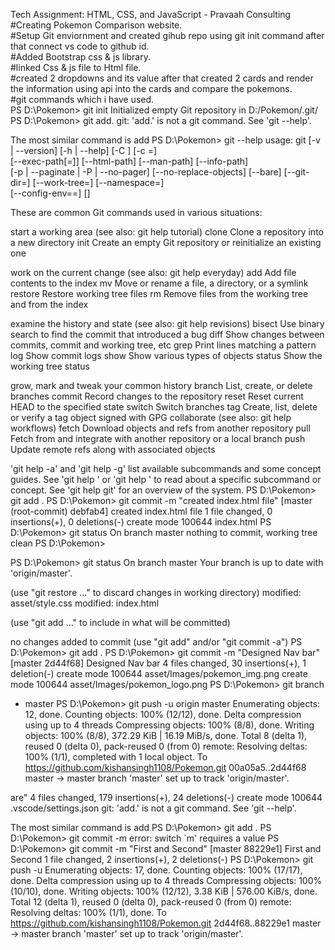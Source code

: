 Tech Assignment: HTML, CSS, and JavaScript - Pravaah Consulting
<br>
#Creating Pokemon Comparison website.
<br>
#Setup Git enviornment and created gihub repo using git init command after that connect vs code to github id.
<br>
#Added Bootstrap css & js library.
<br>
#linked Css & js file to Html file.
<br>
#created 2 dropdowns and its value after that created 2 cards and render the information using api into the cards and compare the pokemons.
<br>
#git commands which i have used.
<br>
PS D:\Pokemon> git init
Initialized empty Git repository in D:/Pokemon/.git/
PS D:\Pokemon> git add.
git: 'add.' is not a git command. See 'git --help'.

The most similar command is
        add
PS D:\Pokemon> git --help
usage: git [-v | --version] [-h | --help] [-C <path>] [-c <name>=<value>]     
           [--exec-path[=<path>]] [--html-path] [--man-path] [--info-path]    
           [-p | --paginate | -P | --no-pager] [--no-replace-objects] [--bare]
           [--git-dir=<path>] [--work-tree=<path>] [--namespace=<name>]       
           [--config-env=<name>=<envvar>] <command> [<args>]

These are common Git commands used in various situations:

start a working area (see also: git help tutorial)
   clone     Clone a repository into a new directory
   init      Create an empty Git repository or reinitialize an existing one

work on the current change (see also: git help everyday)
   add       Add file contents to the index
   mv        Move or rename a file, a directory, or a symlink
   restore   Restore working tree files
   rm        Remove files from the working tree and from the index

examine the history and state (see also: git help revisions)
   bisect    Use binary search to find the commit that introduced a bug
   diff      Show changes between commits, commit and working tree, etc
   grep      Print lines matching a pattern
   log       Show commit logs
   show      Show various types of objects
   status    Show the working tree status

grow, mark and tweak your common history
   branch    List, create, or delete branches
   commit    Record changes to the repository
   reset     Reset current HEAD to the specified state
   switch    Switch branches
   tag       Create, list, delete or verify a tag object signed with GPG
collaborate (see also: git help workflows)
   fetch     Download objects and refs from another repository
   pull      Fetch from and integrate with another repository or a local branch
   push      Update remote refs along with associated objects

'git help -a' and 'git help -g' list available subcommands and some
concept guides. See 'git help <command>' or 'git help <concept>'
to read about a specific subcommand or concept.
See 'git help git' for an overview of the system.
PS D:\Pokemon> git add .
PS D:\Pokemon> git commit -m "created index.html file"
[master (root-commit) debfab4] created index.html file
 1 file changed, 0 insertions(+), 0 deletions(-)
 create mode 100644 index.html
PS D:\Pokemon> git status
On branch master
nothing to commit, working tree clean
PS D:\Pokemon>

PS D:\Pokemon> git status
On branch master
Your branch is up to date with 'origin/master'.

  (use "git restore <file>..." to discard changes in working directory)
        modified:   asset/style.css
        modified:   index.html

  (use "git add <file>..." to include in what will be committed)

no changes added to commit (use "git add" and/or "git commit -a")
PS D:\Pokemon> git add .
PS D:\Pokemon> git commit -m "Designed Nav bar"
[master 2d44f68] Designed Nav bar
 4 files changed, 30 insertions(+), 1 deletion(-)
 create mode 100644 asset/Images/pokemon_img.png
 create mode 100644 asset/Images/pokemon_logo.png
PS D:\Pokemon> git branch
* master
PS D:\Pokemon> git push -u origin master
Enumerating objects: 12, done.
Counting objects: 100% (12/12), done.
Delta compression using up to 4 threads
Compressing objects: 100% (8/8), done.
Writing objects: 100% (8/8), 372.29 KiB | 16.19 MiB/s, done.
Total 8 (delta 1), reused 0 (delta 0), pack-reused 0 (from 0)
remote: Resolving deltas: 100% (1/1), completed with 1 local object.
To https://github.com/kishansingh1108/Pokemon.git
   00a05a5..2d44f68  master -> master
branch 'master' set up to track 'origin/master'.

are"
 4 files changed, 179 insertions(+), 24 deletions(-)
 create mode 100644 .vscode/settings.json
git: 'add.' is not a git command. See 'git --help'.

The most similar command is
        add
PS D:\Pokemon> git add .
PS D:\Pokemon> git commit -m
error: switch `m' requires a value
PS D:\Pokemon> git commit -m "First and Second"
[master 88229e1] First and Second
 1 file changed, 2 insertions(+), 2 deletions(-)
PS D:\Pokemon> git push -u
Enumerating objects: 17, done.
Counting objects: 100% (17/17), done.
Delta compression using up to 4 threads
Compressing objects: 100% (10/10), done.
Writing objects: 100% (12/12), 3.38 KiB | 576.00 KiB/s, done.
Total 12 (delta 1), reused 0 (delta 0), pack-reused 0 (from 0)
remote: Resolving deltas: 100% (1/1), done.
To https://github.com/kishansingh1108/Pokemon.git
   2d44f68..88229e1  master -> master
branch 'master' set up to track 'origin/master'.
